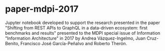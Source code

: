 # paper-mdpi-2017

Jupyter notebook developed to support the research presented in the paper "Shifting from REST APIs to GraphQL in a data-driven ecosystem: first benchmarks and results" presented to the MDPI special issue of Information "Information Architecture" in 2017 by Andrea Vázquez-Ingelmo, Juan Cruz-Benito, Francisco José García-Peñalvo and Roberto Therón.
